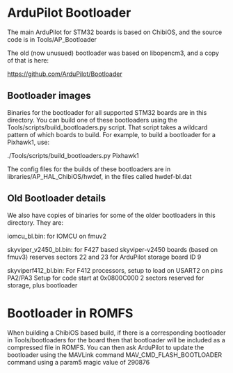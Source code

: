 # ArduPilot Bootloader

The main ArduPilot for STM32 boards is based on ChibiOS, and the
source code is in Tools/AP_Bootloader

The old (now unusued) bootloader was based on libopencm3, and a copy
of that is here:

  https://github.com/ArduPilot/Bootloader

## Bootloader images

Binaries for the bootloader for all supported STM32 boards are in this
directory. You can build one of these bootloaders using the
Tools/scripts/build_bootloaders.py script. That script takes a
wildcard pattern of which boards to build. For example, to build a
bootloader for a Pixhawk1, use:

 ./Tools/scripts/build_bootloaders.py Pixhawk1

The config files for the builds of these bootloaders are in
libraries/AP_HAL_ChibiOS/hwdef, in the files called hwdef-bl.dat

## Old Bootloader details

We also have copies of binaries for some of the older bootloaders in
this directory. They are:

iomcu_bl.bin:
   for IOMCU on fmuv2

skyviper_v2450_bl.bin:
   for F427 based skyviper-v2450 boards (based on fmuv3)
   reserves sectors 22 and 23 for ArduPilot storage
   board ID 9

skyviperf412_bl.bin:
   For F412 processors, setup to load on USART2 on pins PA2/PA3
   Setup for code start at 0x0800C000
   2 sectors reserved for storage, plus bootloader

# Bootloader in ROMFS

When building a ChibiOS based build, if there is a corresponding
bootloader in Tools/bootloaders for the board then that bootloader
will be included as a compressed file in ROMFS. You can then ask
ArduPilot to update the bootloader using the MAVLink command
MAV_CMD_FLASH_BOOTLOADER command using a param5 magic value of 290876

